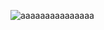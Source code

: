 ![aaaaaaaaaaaaaaa](https://media.discordapp.net/attachments/622019376027271178/1004802531811143860/ezgif.com-gif-maker.gif?width=668&height=467)
